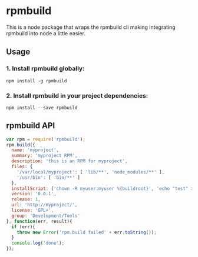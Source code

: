 # rpmbuild

This is a node package that wraps the rpmbuild cli making integrating rpmbuild into node a little easier.


## Usage

### 1. Install rpmbuild globally:

```
npm install -g rpmbuild
```

### 2. Install rpmbuild in your project dependencies:

```
npm install --save rpmbuild
```

## rpmbuild API

```javascript
var rpm = require('rpmbuild');
rpm.build({
  name: 'myproject',
  summary: 'myproject RPM',
  description: 'this is an RPM for myproject',
  files: {
    '/var/local/myproject': [ 'lib/**', 'node_modules/**' ],
    '/usr/bin': [ 'bin/**' ]
  },
  installScript: ['chown -R myuser:myuser %{buildroot}', 'echo "test" > %{buildroot}/test.txt'],
  version: '0.0.1',
  release: 1,
  url: 'http://myproject/',
  license: 'GPL+',
  group: 'Development/Tools'
}, function(err, result){
  if (err){
    throw new Error('rpm.build failed' + err.toString());
  }
  console.log('done');
});
```


